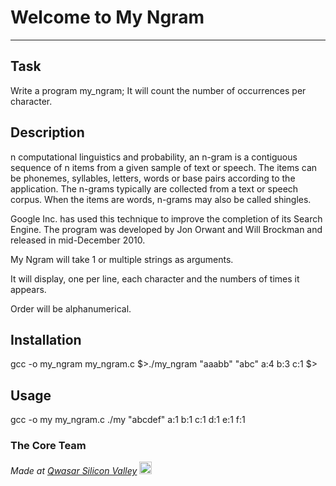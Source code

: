 # Welcome to My Ngram
***

## Task
Write a program my_ngram; It will count the number of occurrences per character.


## Description
n computational linguistics and probability, an n-gram is a contiguous sequence of n items from a given sample of text or speech. The items can be phonemes, syllables, letters, words or base pairs according to the application. The n-grams typically are collected from a text or speech corpus. When the items are words, n-grams may also be called shingles.

Google Inc. has used this technique to improve the completion of its Search Engine. The program was developed by Jon Orwant and Will Brockman and released in mid-December 2010.

My Ngram will take 1 or multiple strings as arguments.

It will display, one per line, each character and the numbers of times it appears.

Order will be alphanumerical.

## Installation
gcc -o my_ngram my_ngram.c
$>./my_ngram "aaabb" "abc"
a:4
b:3
c:1
$>
## Usage
gcc -o my my_ngram.c
./my "abcdef"
a:1
b:1
c:1
d:1
e:1
f:1

### The Core Team


<span><i>Made at <a href='https://qwasar.io'>Qwasar Silicon Valley</a></i></span>
<span><img alt='Qwasar Silicon Valley Logo' src='https://storage.googleapis.com/qwasar-public/qwasar-logo_50x50.png' width='20px'></span>
